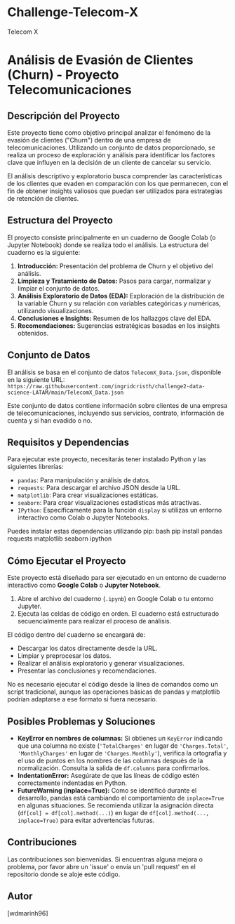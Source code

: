# Challenge-Telecom-X
Telecom X
# Análisis de Evasión de Clientes (Churn) - Proyecto Telecomunicaciones

## Descripción del Proyecto

Este proyecto tiene como objetivo principal analizar el fenómeno de la evasión de clientes ("Churn") dentro de una empresa de telecomunicaciones. Utilizando un conjunto de datos proporcionado, se realiza un proceso de exploración y análisis para identificar los factores clave que influyen en la decisión de un cliente de cancelar su servicio.

El análisis descriptivo y exploratorio busca comprender las características de los clientes que evaden en comparación con los que permanecen, con el fin de obtener insights valiosos que puedan ser utilizados para estrategias de retención de clientes.

## Estructura del Proyecto

El proyecto consiste principalmente en un cuaderno de Google Colab (o Jupyter Notebook) donde se realiza todo el análisis. La estructura del cuaderno es la siguiente:

1.  **Introducción:** Presentación del problema de Churn y el objetivo del análisis.
2.  **Limpieza y Tratamiento de Datos:** Pasos para cargar, normalizar y limpiar el conjunto de datos.
3.  **Análisis Exploratorio de Datos (EDA):** Exploración de la distribución de la variable Churn y su relación con variables categóricas y numéricas, utilizando visualizaciones.
4.  **Conclusiones e Insights:** Resumen de los hallazgos clave del EDA.
5.  **Recomendaciones:** Sugerencias estratégicas basadas en los insights obtenidos.

## Conjunto de Datos

El análisis se basa en el conjunto de datos `TelecomX_Data.json`, disponible en la siguiente URL:
`https://raw.githubusercontent.com/ingridcristh/challenge2-data-science-LATAM/main/TelecomX_Data.json`

Este conjunto de datos contiene información sobre clientes de una empresa de telecomunicaciones, incluyendo sus servicios, contrato, información de cuenta y si han evadido o no.

## Requisitos y Dependencias

Para ejecutar este proyecto, necesitarás tener instalado Python y las siguientes librerías:

*   `pandas`: Para manipulación y análisis de datos.
*   `requests`: Para descargar el archivo JSON desde la URL.
*   `matplotlib`: Para crear visualizaciones estáticas.
*   `seaborn`: Para crear visualizaciones estadísticas más atractivas.
*   `IPython`: Específicamente para la función `display` si utilizas un entorno interactivo como Colab o Jupyter Notebooks.

Puedes instalar estas dependencias utilizando pip: bash pip install pandas requests matplotlib seaborn ipython
## Cómo Ejecutar el Proyecto

Este proyecto está diseñado para ser ejecutado en un entorno de cuaderno interactivo como **Google Colab** o **Jupyter Notebook**.

1.  Abre el archivo del cuaderno (`.ipynb`) en Google Colab o tu entorno Jupyter.
2.  Ejecuta las celdas de código en orden. El cuaderno está estructurado secuencialmente para realizar el proceso de análisis.

El código dentro del cuaderno se encargará de:

*   Descargar los datos directamente desde la URL.
*   Limpiar y preprocesar los datos.
*   Realizar el análisis exploratorio y generar visualizaciones.
*   Presentar las conclusiones y recomendaciones.

No es necesario ejecutar el código desde la línea de comandos como un script tradicional, aunque las operaciones básicas de pandas y matplotlib podrían adaptarse a ese formato si fuera necesario.

## Posibles Problemas y Soluciones

*   **KeyError en nombres de columnas:** Si obtienes un `KeyError` indicando que una columna no existe (`'TotalCharges'` en lugar de `'Charges.Total'`, `'MonthlyCharges'` en lugar de `'Charges.Monthly'`), verifica la ortografía y el uso de puntos en los nombres de las columnas después de la normalización. Consulta la salida de `df.columns` para confirmarlos.
*   **IndentationError:** Asegúrate de que las líneas de código estén correctamente indentadas en Python.
*   **FutureWarning (inplace=True):** Como se identificó durante el desarrollo, pandas está cambiando el comportamiento de `inplace=True` en algunas situaciones. Se recomienda utilizar la asignación directa (`df[col] = df[col].method(...)`) en lugar de `df[col].method(..., inplace=True)` para evitar advertencias futuras.

## Contribuciones

Las contribuciones son bienvenidas. Si encuentras alguna mejora o problema, por favor abre un 'issue' o envía un 'pull request' en el repositorio donde se aloje este código.

## Autor

[wdmarinh96]

